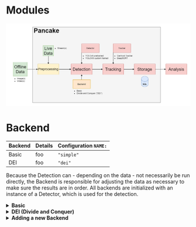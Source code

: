 # Modules

<img width="800" height="%" src="/gitimg/app_structure.png">

# Backend

| Backend       | Details   | Configuration ```NAME:```         |
| ------------- | -------   | ------------------- |
| Basic         | foo       | ```"simple"```
| DEI           | foo       | ```"dei"```

Because the Detection can - depending on the data - not necessarily be run directly,
the Backend is responsible for adjusting the data as necessary to make sure the results are in order.
All backends are initialized with an instance of a Detector, which is used for the detection.
<br>
<details>
  <summary><b>Basic</b></summary>
  The Basic Backend simply takes the input image(s), and runs the detection on each image.
</details>
<details>
  <summary><b>DEI (Divide and Conquer)</b></summary>
  The DEI Backend is specifically designed for the detection on the Strasse des 17. Juni,
  using a panorama image (made up by three images).
  Because the detections would be very poor if it was run one the panorama directly,
  the Backend first splits the panorama image into partial images.
  These then get rotated, depending on the proximity to the center (no rotation in the center, more rotation on the outer sides).
  This is done as the angle of the cars gets quite skewed on the outer sides, which hinders a successful detection.
  The actual detection is now run on the partial images, after which the rotation und splitting are reversed to produce the final results.
</details>
<details>
  <summary><b>Adding a new Backend</b></summary>
  <ol>
    <li>Create your backend_foo.py within <code>detector/backends/</code> .</li>
    <li>Create a Backend class that inherits from the <a href="pancake/detector/backends/backend.py">Base Backend</a>.</li>
    <li>Implement the <code>detect</code> method.</li>
    <li>Add your Backend to the <a href="pancake/detector/backends/__init__.py">registry</a> (i.e. add <code>from .backend_foo import Foo</code>).</li>
    <li>Set your Backend in the configuration (under "BACKEND" -> NAME: "foo").</li>
  </ol>
Important: When implementing your Backend, you need to stick to the <a href=https://mauricesvp.github.io/pancake/pancake/detector/backends/backend.html> Backend API</a>!
</details>
